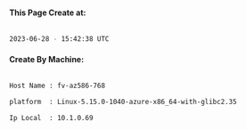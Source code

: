 
   
#### This Page Create at:

```bash

2023-06-28 - 15:42:38 UTC

```

#### Create By Machine:

```bash

Host Name : fv-az586-768

platform  : Linux-5.15.0-1040-azure-x86_64-with-glibc2.35

Ip Local  : 10.1.0.69

```

